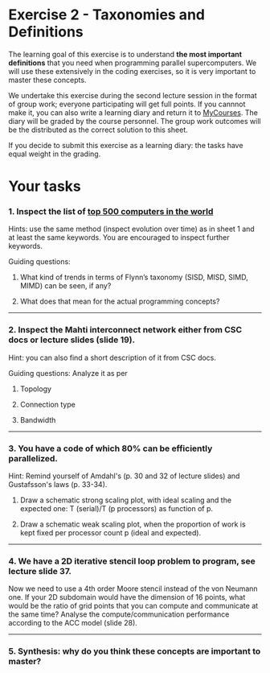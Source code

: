 # Exercise 2 - Taxonomies and Definitions

The learning goal of this exercise is to understand **the most important
definitions** that you need when programming parallel supercomputers. We will
use these extensively in the coding exercises, so it is very important to
master these concepts.

We undertake this exercise during the second lecture session in the
format of group work; everyone participating will get full points.
If you cannnot make it, you can also write a learning diary and return
it to
[MyCourses](https://mycourses.aalto.fi/mod/assign/view.php?id=1091757). The
diary will be graded by the course personnel. The group work outcomes
will be the distributed as the
correct solution to this sheet.

If you decide to submit this exercise as a learning diary: the
tasks have equal weight in the grading.

Your tasks
==========


### 1. Inspect the list of [top 500 computers in the world](https://www.top500.org/)

Hints: use the same method (inspect evolution over time) as in sheet 1 and at least the same keywords. You are encouraged to inspect further keywords.

Guiding questions:

1. What kind of trends in terms of Flynn’s taxonomy (SISD, MISD, SIMD, MIMD) can be seen, if any? 

2. What does that mean for the actual programming concepts?

-------

### 2. Inspect the Mahti interconnect network either from CSC docs or lecture slides (slide 19).

Hint: you can also find a short description of it from CSC docs. 

Guiding questions: Analyze it as per 

1. Topology

2. Connection type

3. Bandwidth 

---------

### 3. You have a code of which 80% can be efficiently parallelized.

Hint: Remind yourself of Amdahl's (p. 30 and 32 of lecture slides) and Gustafsson's laws (p. 33-34).

1. Draw a schematic strong scaling plot, with ideal scaling and the expected one: T (serial)/T (p processors) as function of p.

2. Draw a schematic weak scaling plot, when the proportion of work is kept fixed per processor count p (ideal and expected). 


-------

### 4. We have a 2D iterative stencil loop problem to program, see lecture slide 37.

Now we need to use a 4th order Moore stencil instead of the von Neumann one. If your 2D subdomain would have the dimension of 16 points, what would be the ratio of grid points that you can compute and communicate at the same time? Analyse the compute/communication performance according to the ACC model (slide 28).

-------

### 5. Synthesis: why do you think these concepts are important to master?
